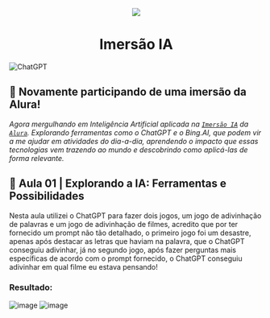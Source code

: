 <p align="center">
  <img src="https://github.com/YannMartins/imersaoIA/assets/102706324/6dda9b47-1e42-4f04-ba4a-0a49690030dd.png">
</p>
<p align="center">
  <h1 align="center">Imersão IA</h1>
</p>

![ChatGPT](https://img.shields.io/badge/chatGPT-74aa9c?style=for-the-badge&logo=openai&logoColor=white)

## 🤿 Novamente participando de uma imersão da Alura! 

*Agora mergulhando em Inteligência Artificial aplicada na [`Imersão IA`](https://www.alura.com.br/imersao-ia) da [`Alura`](https://www.alura.com.br/). Explorando ferramentas como o ChatGPT e o Bing.AI, que podem vir a me ajudar em atividades do dia-a-dia, aprendendo o impacto que essas tecnologias vem trazendo ao mundo e descobrindo como aplicá-las de forma relevante.*

## 🤖 Aula 01 | Explorando a IA: Ferramentas e Possibilidades

Nesta aula utilizei o ChatGPT para fazer dois jogos, um jogo de adivinhação de palavras e um jogo de adivinhação de filmes, acredito que por ter fornecido um prompt não tão detalhado, o primeiro jogo foi um desastre, apenas após destacar as letras que haviam na palavra, que o ChatGPT conseguiu adivinhar, já no segundo jogo, após fazer perguntas mais específicas de acordo com o prompt fornecido, o ChatGPT conseguiu adivinhar em qual filme eu estava pensando!

### Resultado:

![image](https://github.com/YannMartins/imersaoIA/assets/102706324/19766e93-d762-4802-974b-d0e46ed556fe)
![image](https://github.com/YannMartins/imersaoIA/assets/102706324/b0a906fc-7942-4053-9bf0-a29030669545)
